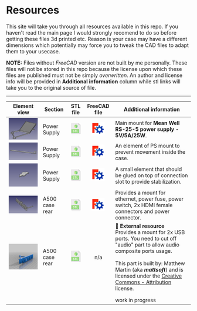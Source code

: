 # Resources
This site will take you through all resources available in this repo. If you haven't read the main page I would strongly recomend to do so before getting these files 3d printed etc.
Reason is your case may have a different dimensions which potentially may force you to tweak the CAD files to adapt them to your usecase.

**NOTE:** Files without *FreeCAD* version are not built by me personally. These files will not be stored in this repo because the license upon which these files are published must not be simply *overwritten*. An author and license info will be provided in **Additional information** column while stl links will take you to the original source of file.

---
| Element view | Section | STL file | FreeCAD file | Additional information |
| --- | --- |:---:|:---:| --- |
| ![mount01](../pic/res_ps_mount_01.png) | Power Supply | [![3636stl](36x36stl.png)](stl/mount_powersupply_01.stl) | [![3636fc](36x36fc.png)](cad/mount_powersupply_01.FCStd) | Main mount for **Mean Well RS-25-5 power supply - 5V/5A/25W**. |
| ![mount02](../pic/res_ps_mount_02.png) | Power Supply | [![3636stl](36x36stl.png)](stl/mount_powersupply_02.stl) | [![3636fc](36x36fc.png)](cad/mount_powersupply_02.FCStd) | An element of PS mount to prevent movement inside the case. |
| ![mount03](../pic/res_ps_mount_03.png) | Power Supply | [![3636stl](36x36stl.png)](stl/mount_powersupply_03.stl) | [![3636fc](36x36fc.png)](cad/mount_powersupply_03.FCStd) | A small element that should be glued on top of connection slot to provide stabilization. |
| ![mount04](../pic/res_rear_mount_01.png) | A500 case rear | [![3636stl](36x36stl.png)](stl/mount_rearA500case_01.stl) | [![3636fc](36x36fc.png)](cad/mount_rearA500case_01.FCStd) | Provides a mount for ethernet, power fuse, power switch, 2x HDMI female connectors and power connector. |
| ![mount05](../pic/res_rear_mount_02.png) | A500 case rear | [![3636stl](36x36stl.png)](https://www.thingiverse.com/thing:2831021) | n/a | :triangular_flag_on_post: **External resource**<br />Provides a mount for 2x USB ports. You need to cut off "audio" part to allow audio composite ports usage.<br /><br />This part is built by: Matthew Martin (aka ***mattsoft***) and is licensed under the [Creative Commons - Attribution](https://creativecommons.org/licenses/by/4.0/) license. |
| | | | | |
| | | | | |
| | | | | work in progress |
